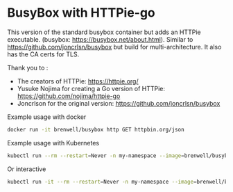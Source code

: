 # BusyBox with HTTPie-go

This version of the standard busybox container but adds an HTTPie executable. (busybox: https://busybox.net/about.html). Similar to https://github.com/joncrlsn/busybox but build for multi-architecture. It also has the CA certs for TLS.

Thank you to :

- The creators of HTTPie: https://httpie.org/
- Yusuke Nojima for creating a Go version of HTTPie: https://github.com/nojima/httpie-go
- Joncrlson for the original version: https://github.com/joncrlsn/busybox

Example usage with docker

```sh
docker run -it brenwell/busybox http GET httpbin.org/json
```

Example usage with Kubernetes

```sh
kubectl run --rm --restart=Never -n my-namespace --image=brenwell/busybox:latest busy-httpie -- http GET httpbin.org/json
```

Or interactive

```sh
kubectl run -it --rm --restart=Never -n my-namespace --image=brenwell/busybox:latest busy-httpie
```

